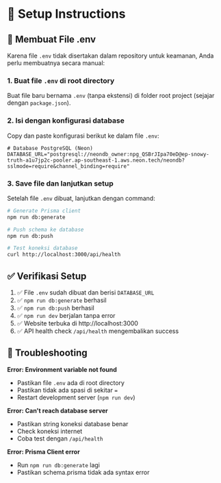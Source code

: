 # 🚀 Setup Instructions

## 📝 Membuat File .env

Karena file `.env` tidak disertakan dalam repository untuk keamanan, Anda perlu membuatnya secara manual:

### 1. Buat file `.env` di root directory

Buat file baru bernama `.env` (tanpa ekstensi) di folder root project (sejajar dengan `package.json`).

### 2. Isi dengan konfigurasi database

Copy dan paste konfigurasi berikut ke dalam file `.env`:

```env
# Database PostgreSQL (Neon)
DATABASE_URL="postgresql://neondb_owner:npg_QSBrJIpa70eD@ep-snowy-truth-a1u7jp2c-pooler.ap-southeast-1.aws.neon.tech/neondb?sslmode=require&channel_binding=require"
```

### 3. Save file dan lanjutkan setup

Setelah file `.env` dibuat, lanjutkan dengan command:

```bash
# Generate Prisma client
npm run db:generate

# Push schema ke database
npm run db:push

# Test koneksi database
curl http://localhost:3000/api/health
```

## ✅ Verifikasi Setup

1. ✅ File `.env` sudah dibuat dan berisi `DATABASE_URL`
2. ✅ `npm run db:generate` berhasil
3. ✅ `npm run db:push` berhasil  
4. ✅ `npm run dev` berjalan tanpa error
5. ✅ Website terbuka di http://localhost:3000
6. ✅ API health check `/api/health` mengembalikan success

## 🔧 Troubleshooting

**Error: Environment variable not found**
- Pastikan file `.env` ada di root directory
- Pastikan tidak ada spasi di sekitar `=`
- Restart development server (`npm run dev`)

**Error: Can't reach database server**
- Pastikan string koneksi database benar
- Check koneksi internet
- Coba test dengan `/api/health`

**Error: Prisma Client error**
- Run `npm run db:generate` lagi
- Pastikan schema.prisma tidak ada syntax error 